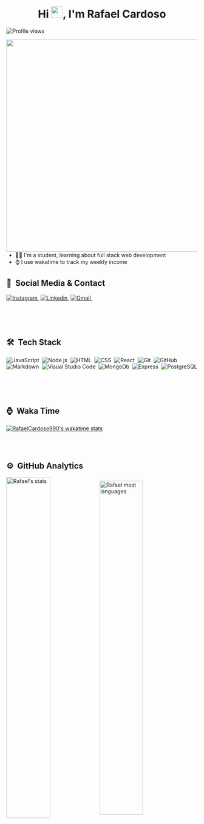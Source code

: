
<div>
  <h1 align="center">Hi <img src="https://raw.githubusercontent.com/kaueMarques/kaueMarques/master/hi.gif" width="30px">, I'm Rafael Cardoso</h1>
  <p align="left"> <img src="https://komarev.com/ghpvc/?username=RafaelCardoso990&color=blue" alt="Profile views" /> </p>
  <img align="right" height="560em" src="https://user-images.githubusercontent.com/93937958/169828632-e548fa7d-1306-4e37-8f62-fe8647b906a0.gif" />
</div>

- 👨‍💻 I'm a student, learning about full stack web development
- ⌚ I use wakatime to track my weekly income

## 📱 &nbsp;Social Media & Contact

<a href="https://www.instagram.com/rafiinha_cardoso/" target="_blank">![Instagram](https://img.shields.io/badge/-Instagram-05122A?style=flat&logo=Instagram)&nbsp;</a>
<a href="https://www.linkedin.com/in/rafael-ferreira-cardoso-394515b5/" target="_blank">![Linkedin](https://img.shields.io/badge/-Linkedin-05122A?style=flat&logo=Linkedin)&nbsp;</a>
<a href="mailto:rafaelcardoso990@gmail.com" target="_blank">![Gmail](https://img.shields.io/badge/-Gmail-05122A?style=flat&logo=gmail)&nbsp;</a>
<br><br>

<br><br>

## 🛠 &nbsp;Tech Stack

![JavaScript](https://img.shields.io/badge/-JavaScript-05122A?style=flat&logo=javascript)&nbsp;
![Node.js](https://img.shields.io/badge/-Node.js-05122A?style=flat&logo=node.js)&nbsp;
![HTML](https://img.shields.io/badge/-HTML-05122A?style=flat&logo=HTML5)&nbsp;
![CSS](https://img.shields.io/badge/-CSS-05122A?style=flat&logo=CSS3&logoColor=1572B6)&nbsp;
![React](https://img.shields.io/badge/-React-05122A?style=flat&logo=react)&nbsp;
![Git](https://img.shields.io/badge/-Git-05122A?style=flat&logo=git)&nbsp;
![GitHub](https://img.shields.io/badge/-GitHub-05122A?style=flat&logo=github)&nbsp;
![Markdown](https://img.shields.io/badge/-Markdown-05122A?style=flat&logo=markdown)&nbsp;
![Visual Studio Code](https://img.shields.io/badge/-Visual%20Studio%20Code-05122A?style=flat&logo=visual-studio-code&logoColor=007ACC)&nbsp;
![MongoDb](https://img.shields.io/badge/-MongoDb-05122A?style=flat&logo=mongodb)&nbsp;
![Express](https://img.shields.io/badge/-Express-05122A?style=flat&logo=express)&nbsp;
![PostgreSQL](https://img.shields.io/badge/-PostgreSQL-05122A?style=flat&logo=postgresql)&nbsp;

<br><br>

## ⌚ &nbsp;Waka Time

[![RafaelCardoso990's wakatime stats](https://github-readme-stats.vercel.app/api/wakatime?username=RafaelCardoso990)](https://github.com/anuraghazra/github-readme-stats)

<br><br>

## ⚙️ &nbsp;GitHub Analytics

<div>
  <img width="48%" src="https://github-readme-stats.vercel.app/api?username=RafaelCardoso990&show_icons=true&theme=default" alt="Rafael's stats"       align="center"/>
  <img width="47.5%" src="https://github-readme-stats.vercel.app/api/top-langs/?username=RafaelCardoso990&layout=compact&theme=default" alt="Rafael most    languages" align="center"/>  
</div>  








